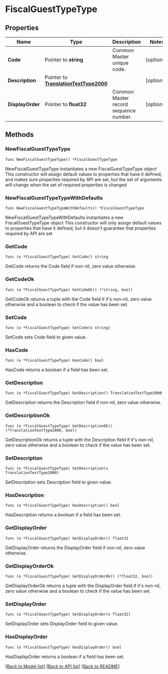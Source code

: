 # FiscalGuestTypeType

## Properties

Name | Type | Description | Notes
------------ | ------------- | ------------- | -------------
**Code** | Pointer to **string** | Common Master unique code. | [optional] 
**Description** | Pointer to [**TranslationTextType2000**](TranslationTextType2000.md) |  | [optional] 
**DisplayOrder** | Pointer to **float32** | Common Master record sequence number. | [optional] 

## Methods

### NewFiscalGuestTypeType

`func NewFiscalGuestTypeType() *FiscalGuestTypeType`

NewFiscalGuestTypeType instantiates a new FiscalGuestTypeType object
This constructor will assign default values to properties that have it defined,
and makes sure properties required by API are set, but the set of arguments
will change when the set of required properties is changed

### NewFiscalGuestTypeTypeWithDefaults

`func NewFiscalGuestTypeTypeWithDefaults() *FiscalGuestTypeType`

NewFiscalGuestTypeTypeWithDefaults instantiates a new FiscalGuestTypeType object
This constructor will only assign default values to properties that have it defined,
but it doesn't guarantee that properties required by API are set

### GetCode

`func (o *FiscalGuestTypeType) GetCode() string`

GetCode returns the Code field if non-nil, zero value otherwise.

### GetCodeOk

`func (o *FiscalGuestTypeType) GetCodeOk() (*string, bool)`

GetCodeOk returns a tuple with the Code field if it's non-nil, zero value otherwise
and a boolean to check if the value has been set.

### SetCode

`func (o *FiscalGuestTypeType) SetCode(v string)`

SetCode sets Code field to given value.

### HasCode

`func (o *FiscalGuestTypeType) HasCode() bool`

HasCode returns a boolean if a field has been set.

### GetDescription

`func (o *FiscalGuestTypeType) GetDescription() TranslationTextType2000`

GetDescription returns the Description field if non-nil, zero value otherwise.

### GetDescriptionOk

`func (o *FiscalGuestTypeType) GetDescriptionOk() (*TranslationTextType2000, bool)`

GetDescriptionOk returns a tuple with the Description field if it's non-nil, zero value otherwise
and a boolean to check if the value has been set.

### SetDescription

`func (o *FiscalGuestTypeType) SetDescription(v TranslationTextType2000)`

SetDescription sets Description field to given value.

### HasDescription

`func (o *FiscalGuestTypeType) HasDescription() bool`

HasDescription returns a boolean if a field has been set.

### GetDisplayOrder

`func (o *FiscalGuestTypeType) GetDisplayOrder() float32`

GetDisplayOrder returns the DisplayOrder field if non-nil, zero value otherwise.

### GetDisplayOrderOk

`func (o *FiscalGuestTypeType) GetDisplayOrderOk() (*float32, bool)`

GetDisplayOrderOk returns a tuple with the DisplayOrder field if it's non-nil, zero value otherwise
and a boolean to check if the value has been set.

### SetDisplayOrder

`func (o *FiscalGuestTypeType) SetDisplayOrder(v float32)`

SetDisplayOrder sets DisplayOrder field to given value.

### HasDisplayOrder

`func (o *FiscalGuestTypeType) HasDisplayOrder() bool`

HasDisplayOrder returns a boolean if a field has been set.


[[Back to Model list]](../README.md#documentation-for-models) [[Back to API list]](../README.md#documentation-for-api-endpoints) [[Back to README]](../README.md)


